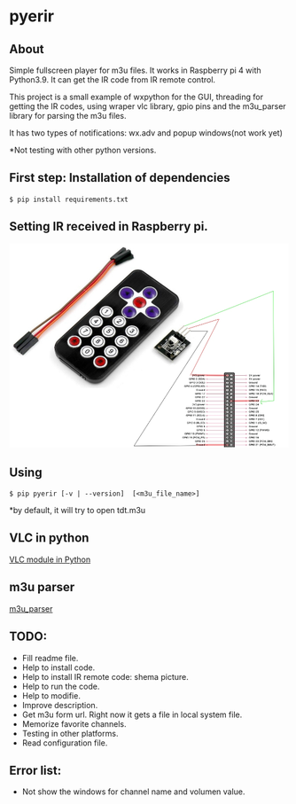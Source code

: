 # pyerir
## About
Simple fullscreen player for m3u files. It works in Raspberry pi 4 with Python3.9. It can get the IR code from IR remote control.

This project is a small example of wxpython for the GUI, threading for getting the IR codes, using wraper vlc library, gpio pins and the m3u_parser library for parsing the m3u files.

It has two types of notifications: wx.adv and popup windows(not work yet)

*Not testing with other python versions.

## First step: Installation of dependencies
    $ pip install requirements.txt 

## Setting IR received in Raspberry pi.

![The IR receiver](https://github.com/freseco/pyerir/blob/main/pics/IRreceiver_remoteControl.jpg)


## Using
    $ pip pyerir [-v | --version]  [<m3u_file_name>] 
*by default, it will try to open tdt.m3u

## VLC in python
[VLC module in Python](https://www.geeksforgeeks.org/vlc-module-in-python-an-introduction/)

## m3u parser
[m3u_parser](https://pypi.org/project/m3u-parser/)

## TODO:
- Fill readme file.
- Help to install code.
- Help to install IR remote code: shema picture.
- Help to run the code.
- Help to modifie.
- Improve description.
- Get m3u form url. Right now it gets a file in local system file.
- Memorize favorite channels.
- Testing in other platforms.
- Read configuration file.

## Error list:
- Not show the windows for channel name and volumen value.
